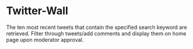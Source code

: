 # Twitter-Wall
The ten most recent tweets that contain the specified search keyword are retrieved. Filter through tweets/add comments and display them on home page upon moderator approval. 

